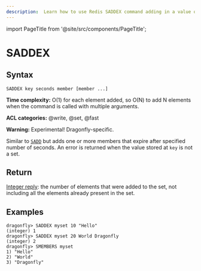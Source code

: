 ```yaml
---
description:  Learn how to use Redis SADDEX command adding in a value only if it does not exist.
---
```


import PageTitle from '@site/src/components/PageTitle';

# SADDEX

<PageTitle title="Redis SADDEX Command (Documentation) | Dragonfly" />

## Syntax

    SADDEX key seconds member [member ...]

**Time complexity:** O(1) for each element added, so O(N) to add N elements when the command is called with multiple arguments.

**ACL categories:** @write, @set, @fast

**Warning:** Experimental! Dragonfly-specific.

Similar to [`SADD`](sadd.md) but adds one or more members that expire after specified number of seconds.
An error is returned when the value stored at `key` is not a set.

## Return

[Integer reply](https://redis.io/docs/reference/protocol-spec/#integers): the number of elements that were added to the set, not including all the elements already present in the set.

## Examples

```shell
dragonfly> SADDEX myset 10 "Hello"
(integer) 1
dragonfly> SADDEX myset 20 World Dragonfly
(integer) 2
dragonfly> SMEMBERS myset
1) "Hello"
2) "World"
3) "Dragonfly"
```

